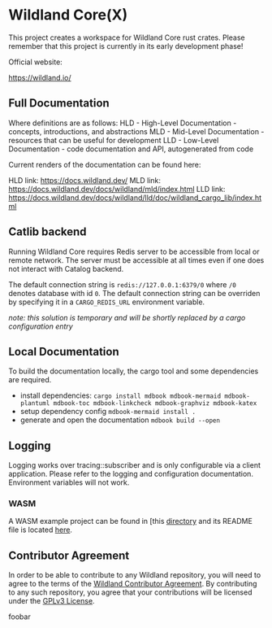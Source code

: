 # Wildland Core(X)

This project creates a workspace for Wildland Core rust crates.
Please remember that this project is currently in its early development phase!

Official website:

<https://wildland.io/>

## Full Documentation

Where definitions are as follows:
HLD - High-Level Documentation - concepts, introductions, and abstractions
MLD - Mid-Level Documentation - resources that can be useful for development
LLD - Low-Level Documentation - code documentation and API, autogenerated from code

Current renders of the documentation can be found here:

HLD link: <https://docs.wildland.dev/>
MLD link: <https://docs.wildland.dev/docs/wildland/mld/index.html>
LLD link: <https://docs.wildland.dev/docs/wildland/lld/doc/wildland_cargo_lib/index.html>

## Catlib backend

Running Wildland Core requires Redis server to be accessible from local or remote network. The
server must be accessible at all times even if one does not interact with Catalog backend.

The default connection string is `redis://127.0.0.1:6379/0` where `/0` denotes database with id `0`.
The default connection string can be overriden by specifying it in a `CARGO_REDIS_URL` environment
variable.

_note: this solution is temporary and will be shortly replaced by a cargo configuration entry_

## Local Documentation

To build the documentation locally, the cargo tool and some dependencies are required.

- install dependencies:
  `cargo install mdbook mdbook-mermaid mdbook-plantuml mdbook-toc mdbook-linkcheck mdbook-graphviz mdbook-katex`
- setup dependency config
  `mdbook-mermaid install .`
- generate and open the documentation
  `mdbook build --open`

## Logging

Logging works over tracing::subscriber and is only configurable via a client
application. Please refer to the logging and configuration documentation.
Environment variables will not work.

### WASM

A WASM example project can be found in [this [directory](./tests/ffi/wasm/) and its README file is located [here](./tests/ffi/wasm/README.md).

## Contributor Agreement

In order to be able to contribute to any Wildland repository, you will need to agree to the terms of the [Wildland Contributor Agreement](https://docs.wildland.io/contributor-agreement.html). By contributing to any such repository, you agree that your contributions will be licensed under the [GPLv3 License](https://gitlab.com/wildland/corex/wildland-core/-/blob/master/COPYING).


foobar
